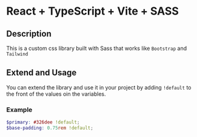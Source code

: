 # React + TypeScript + Vite + SASS

## Description
This is a custom css library built with Sass that works like ``Bootstrap`` and ``Tailwind``

## Extend and Usage
You can extend the library and use it in your project by adding ``!default`` to the front of the values oin the variables.

### Example
```scss
$primary: #326dee !default;
$base-padding: 0.75rem !default;
``` 

